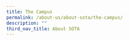 ```yaml
---
title: The Campus
permalink: /about-us/about-sota/the-campus/
description: ""
third_nav_title: About SOTA
---
```

